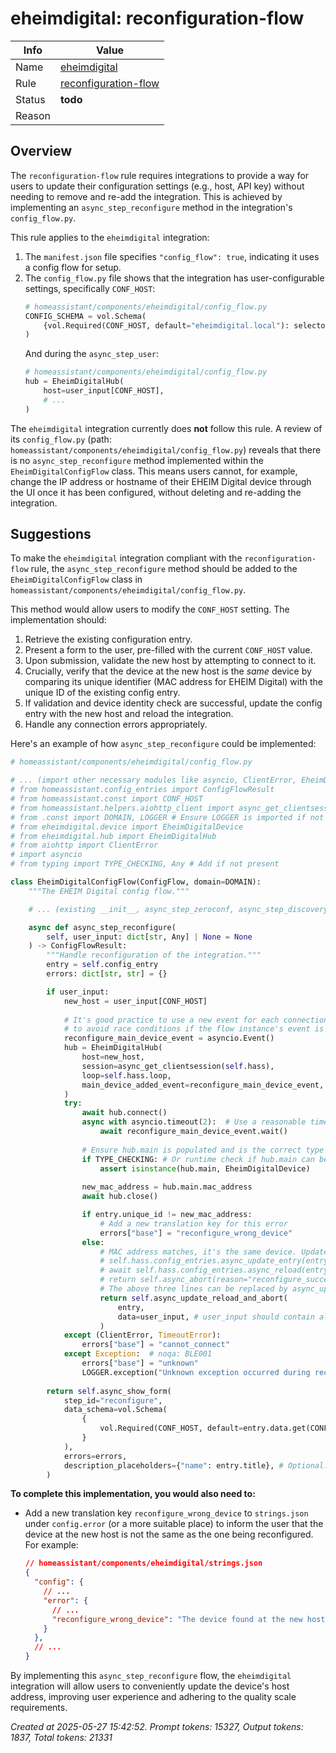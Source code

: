 # eheimdigital: reconfiguration-flow

| Info   | Value                                                                    |
|--------|--------------------------------------------------------------------------|
| Name   | [eheimdigital](https://www.home-assistant.io/integrations/eheimdigital/) |
| Rule   | [reconfiguration-flow](https://developers.home-assistant.io/docs/core/integration-quality-scale/rules/reconfiguration-flow)                                                     |
| Status | **todo**                                                                 |
| Reason |                                                                          |

## Overview

The `reconfiguration-flow` rule requires integrations to provide a way for users to update their configuration settings (e.g., host, API key) without needing to remove and re-add the integration. This is achieved by implementing an `async_step_reconfigure` method in the integration's `config_flow.py`.

This rule applies to the `eheimdigital` integration:
1.  The `manifest.json` file specifies `"config_flow": true`, indicating it uses a config flow for setup.
2.  The `config_flow.py` file shows that the integration has user-configurable settings, specifically `CONF_HOST`:
    ```python
    # homeassistant/components/eheimdigital/config_flow.py
    CONFIG_SCHEMA = vol.Schema(
        {vol.Required(CONF_HOST, default="eheimdigital.local"): selector.TextSelector()}
    )
    ```
    And during the `async_step_user`:
    ```python
    # homeassistant/components/eheimdigital/config_flow.py
    hub = EheimDigitalHub(
        host=user_input[CONF_HOST],
        # ...
    )
    ```

The `eheimdigital` integration currently does **not** follow this rule. A review of its `config_flow.py` (path: `homeassistant/components/eheimdigital/config_flow.py`) reveals that there is no `async_step_reconfigure` method implemented within the `EheimDigitalConfigFlow` class. This means users cannot, for example, change the IP address or hostname of their EHEIM Digital device through the UI once it has been configured, without deleting and re-adding the integration.

## Suggestions

To make the `eheimdigital` integration compliant with the `reconfiguration-flow` rule, the `async_step_reconfigure` method should be added to the `EheimDigitalConfigFlow` class in `homeassistant/components/eheimdigital/config_flow.py`.

This method would allow users to modify the `CONF_HOST` setting. The implementation should:
1.  Retrieve the existing configuration entry.
2.  Present a form to the user, pre-filled with the current `CONF_HOST` value.
3.  Upon submission, validate the new host by attempting to connect to it.
4.  Crucially, verify that the device at the new host is the *same* device by comparing its unique identifier (MAC address for EHEIM Digital) with the unique ID of the existing config entry.
5.  If validation and device identity check are successful, update the config entry with the new host and reload the integration.
6.  Handle any connection errors appropriately.

Here's an example of how `async_step_reconfigure` could be implemented:

```python
# homeassistant/components/eheimdigital/config_flow.py

# ... (import other necessary modules like asyncio, ClientError, EheimDigitalDevice, EheimDigitalHub, selector, etc.)
# from homeassistant.config_entries import ConfigFlowResult
# from homeassistant.const import CONF_HOST
# from homeassistant.helpers.aiohttp_client import async_get_clientsession
# from .const import DOMAIN, LOGGER # Ensure LOGGER is imported if not already
# from eheimdigital.device import EheimDigitalDevice
# from eheimdigital.hub import EheimDigitalHub
# from aiohttp import ClientError
# import asyncio
# from typing import TYPE_CHECKING, Any # Add if not present

class EheimDigitalConfigFlow(ConfigFlow, domain=DOMAIN):
    """The EHEIM Digital config flow."""

    # ... (existing __init__, async_step_zeroconf, async_step_discovery_confirm, async_step_user methods) ...

    async def async_step_reconfigure(
        self, user_input: dict[str, Any] | None = None
    ) -> ConfigFlowResult:
        """Handle reconfiguration of the integration."""
        entry = self.config_entry
        errors: dict[str, str] = {}

        if user_input:
            new_host = user_input[CONF_HOST]
            
            # It's good practice to use a new event for each connection attempt in a flow
            # to avoid race conditions if the flow instance's event is reused.
            reconfigure_main_device_event = asyncio.Event()
            hub = EheimDigitalHub(
                host=new_host,
                session=async_get_clientsession(self.hass),
                loop=self.hass.loop,
                main_device_added_event=reconfigure_main_device_event,
            )
            try:
                await hub.connect()
                async with asyncio.timeout(2):  # Use a reasonable timeout
                    await reconfigure_main_device_event.wait()
                
                # Ensure hub.main is populated and is the correct type
                if TYPE_CHECKING: # Or runtime check if hub.main can be None
                    assert isinstance(hub.main, EheimDigitalDevice)
                
                new_mac_address = hub.main.mac_address
                await hub.close()

                if entry.unique_id != new_mac_address:
                    # Add a new translation key for this error
                    errors["base"] = "reconfigure_wrong_device" 
                else:
                    # MAC address matches, it's the same device. Update and reload.
                    # self.hass.config_entries.async_update_entry(entry, data=user_input)
                    # await self.hass.config_entries.async_reload(entry.entry_id)
                    # return self.async_abort(reason="reconfigure_successful")
                    # The above three lines can be replaced by async_update_reload_and_abort:
                    return self.async_update_reload_and_abort(
                        entry,
                        data=user_input, # user_input should contain all data fields like {CONF_HOST: new_host}
                    )
            except (ClientError, TimeoutError):
                errors["base"] = "cannot_connect"
            except Exception:  # noqa: BLE001
                errors["base"] = "unknown"
                LOGGER.exception("Unknown exception occurred during reconfiguration")
        
        return self.async_show_form(
            step_id="reconfigure",
            data_schema=vol.Schema(
                {
                    vol.Required(CONF_HOST, default=entry.data.get(CONF_HOST)): selector.TextSelector(),
                }
            ),
            errors=errors,
            description_placeholders={"name": entry.title}, # Optional: provide context
        )

```

**To complete this implementation, you would also need to:**

*   Add a new translation key `reconfigure_wrong_device` to `strings.json` under `config.error` (or a more suitable place) to inform the user that the device at the new host is not the same as the one being reconfigured. For example:
    ```json
    // homeassistant/components/eheimdigital/strings.json
    {
      "config": {
        // ...
        "error": {
          // ...
          "reconfigure_wrong_device": "The device found at the new host is different from the one originally configured. Please ensure the host is correct for the intended device."
        }
      },
      // ...
    }
    ```

By implementing this `async_step_reconfigure` flow, the `eheimdigital` integration will allow users to conveniently update the device's host address, improving user experience and adhering to the quality scale requirements.

_Created at 2025-05-27 15:42:52. Prompt tokens: 15327, Output tokens: 1837, Total tokens: 21331_
